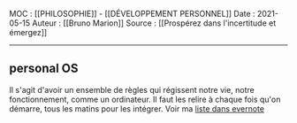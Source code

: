 MOC : [[PHILOSOPHIE]] - [[DÉVELOPPEMENT PERSONNEL]]
Date : 2021-05-15
Auteur : [[Bruno Marion]]
Source : [[Prospérez dans l'incertitude et émergez]]
***

## personal OS
Il s'agit d'avoir un ensemble de règles qui régissent notre vie, notre fonctionnement, comme un ordinateur.
Il faut les relire à chaque fois qu'on démarre, tous les matins pour les intégrer.
Voir ma [liste dans evernote](evernote:///view/226504942/s421/1e4494e2-4ca9-8290-c3c8-0dae60fb04b6/777f6282-a874-d0b0-a321-1943e0bc55ac)